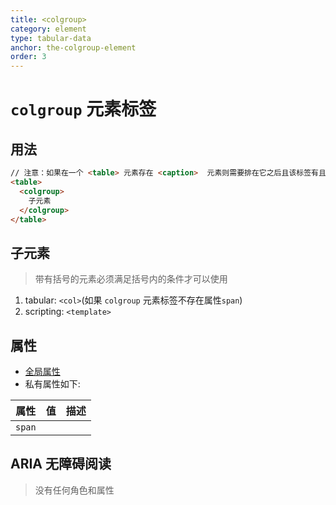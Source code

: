 ```yaml
---
title: <colgroup>
category: element
type: tabular-data
anchor: the-colgroup-element
order: 3
---
```


# `colgroup` 元素标签

## 用法

```html
// 注意：如果在一个 <table> 元素存在 <caption>  元素则需要排在它之后且该标签有且只有一个存在
<table>
  <colgroup>
    子元素
  </colgroup>
</table>
```

## 子元素

>带有括号的元素必须满足括号内的条件才可以使用

1. tabular: `<col>`(如果 `colgroup` 元素标签不存在属性`span`)
1. scripting: `<template>`

## 属性

* [全局属性](/front-end/HTML/attribute#anchor-全局属性)
* 私有属性如下:

| 属性 | 值 | 描述 |
| ---- | ---- | ---- |
| `span` | | |

## ARIA 无障碍阅读

> 没有任何角色和属性
